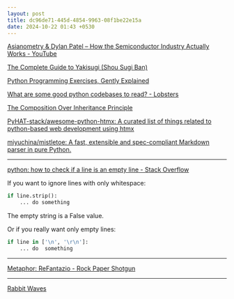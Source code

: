 ```yaml
---
layout: post
title: dc96de71-445d-4854-9963-08f1be22e15a
date: 2024-10-22 01:43 +0530
---
```


[Asianometry & Dylan Patel – How the Semiconductor Industry Actually Works - YouTube](https://www.youtube.com/watch?v=pE3KKUKXcTM&list=WL&index=11)

<a href="https://www.shizenstyle.com/post/the-complete-guide-to-yakisugi-shou-sugi-ban-1">The Complete Guide to Yakisugi (Shou Sugi Ban)</a>

[Python Programming Exercises, Gently Explained](https://inventwithpython.com/pythongently/)

[What are some good python codebases to read? - Lobsters](https://lobste.rs/s/s1v57r/what_are_some_good_python_codebases_read)

[The Composition Over Inheritance Principle](https://python-patterns.guide/gang-of-four/composition-over-inheritance/)

[PyHAT-stack/awesome-python-htmx: A curated list of things related to python-based web development using htmx](https://github.com/PyHAT-stack/awesome-python-htmx)

[miyuchina/mistletoe: A fast, extensible and spec-compliant Markdown parser in pure Python.](https://github.com/miyuchina/mistletoe)

---
[python: how to check if a line is an empty line - Stack Overflow](https://stackoverflow.com/questions/7896495/python-how-to-check-if-a-line-is-an-empty-line)

If you want to ignore lines with only whitespace:

``` python
if line.strip():
    ... do something
```

The empty string is a False value.

Or if you really want only empty lines:

``` python
if line in ['\n', '\r\n']:
    ... do  something
```
---

[Metaphor: ReFantazio - Rock Paper Shotgun](https://www.rockpapershotgun.com/games/metaphor-refantazio)

---

[Rabbit Waves](https://rabbitwaves.ca/site/flags_maritime.html)

